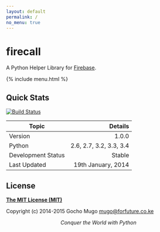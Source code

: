```yaml
---
layout: default
permalink: /
no_menu: true
---
```


# firecall

A Python Helper Library for [Firebase](https://firebase.com/).

{% include menu.html %}


## Quick Stats

[![Build Status](https://travis-ci.org/GochoMugo/firecall.svg?branch=master)](https://travis-ci.org/GochoMugo/firecall)

| Topic | Details |
|-------|----------:|
| Version | 1.0.0 |
| Python | 2.6, 2.7, 3.2, 3.3, 3.4 |
| Development Status | Stable |
| Last Updated | 19th January, 2014 |


## License

**[The MIT License (MIT)](https://raw.githubusercontent.com/GochoMugo/firecall/master/LICENSE.txt)**

Copyright (c) 2014-2015 Gocho Mugo <mugo@forfuture.co.ke>

<center><em>Conquer the World with Python</em></center>

